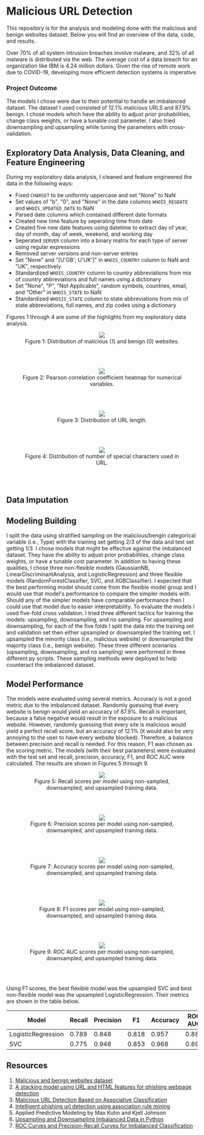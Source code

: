 # Malicious URL Detection

This repository is for the analysis and modeling done with the malicious and benign websites dataset. Below you will find an overview of the data, code, and results.

Over 70% of all system intrusion breaches involve malware, and 32% of all malware is distributed via the web. The average cost of a data breach for an organization like IBM is 4.24 million dollars. Given the rise of remote work due to COVID-19, developing more efficient detection systems is imperative.

### Project Outcome

The models I chose were due to their potential to handle an imbalanced dataset. The dataset I used consisted of 12.1% malicious URLS and 87.9% benign. I chose models which have the ability to adjust prior probabilities, change class weights, or have a tunable cost parameter. I also tried downsampling and upsampling while tuning the parameters with cross-validation.

## Exploratory Data Analysis, Data Cleaning, and Feature Engineering

During my exploratory data analysis, I cleaned and feature engineered the data in the following ways:
* Fixed `CHARSET` to be uniformly uppercase and set "None" to NaN
* Set values of "b", "0", and "None" in the date columns `WHOIS_REGDATE` and `WHOIS_UPDATED_DATE` to NaN
* Parsed date columns which contained different date formats
* Created new time feature by seperating time from date
* Created five new date features using datetime to extract day of year, day of month, day of week, weekend, and working day
* Seperated `SERVER` column into a binary matrix for each type of server using regular expressions
* Removed server versions and non-server entries  
* Set "None" and "\[U'GB'; U'UK']" in `WHOIS_COUNTRY` column to NaN and "UK", respectively
* Standardized `WHOIS_COUNTRY` column to country abbreviations from mix of country abbreviations and full names using a dictionary
* Set "None", "P", "Not Applicable", random symbols, countries, email, and "Other" in `WHOIS_STATE` to NaN 
* Standardized `WHOSIS_STATE` column to state abbreviations from mix of state abbreviations, full names, and zip codes using a dictionary

Figures 1 through 4 are some of the highlights from my exploratory data analysis.

<div align="center">
<figure>
<img src="output/eda_and_cleaning/images/bar_Type.jpg"><br/>
  <figcaption>Figure 1: Distribution of malicious (1) and benign (0) websites.</figcaption>
</figure>
<br/><br/>
</div>

<div align="center">
<figure>
<img src="output/eda_and_cleaning/images/heatmap_pearson_corr.jpg"><br/>
  <figcaption>Figure 2: Pearson correlation coefficient heatmap for numerical variables.</figcaption>
</figure>
<br/><br/>
</div>

<div align="center">
<figure>
<img src="output/eda_and_cleaning/images/hist_URL_LENGTH.jpg"><br/>
  <figcaption>Figure 3: Distribution of URL length.</figcaption>
</figure>
<br/><br/>
</div>

<div align="center">
<figure>
<img src="output/eda_and_cleaning/images/hist_NUMBERSPECIAL_CHARACTERS.jpg"><br/>
  <figcaption>Figure 4: Distribution of number of special characters used in URL.</figcaption>
</figure>
<br/><br/>
</div>

## Data Imputation

## Modeling Building

I split the data using stratified sampling on the malicious/bengin categorical variable (i.e., Type) with the training set getting 2/3 of the data and test set getting 1/3. I chose models that might be effective against the imbalanced dataset. They have the ability to adjust prior probabilities, change class weights, or have a tunable cost parameter. In addition to having these qualities, I chose three non-flexible models (GaussianNB, LinearDiscriminantAnalysis, and LogisticRegression) and three flexible models (RandomForestClassifier, SVC, and XGBClassifier). I expected that the best performing model should come from the flexible model group and I would use that model's performance to compare the simpler models with. Should any of the simpler models have comparable performance then I could use that model due to easier interpretability. To evaluate the models I used five-fold cross validation. I tried three different tactics for training the models: upsampling, downsampling, and no sampling. For upsampling and downsampling, for each of the five folds I split the data into the training set and validation set then either upsampled or downsampled the training set. I upsampled the minority class (i.e., malicious website) or downsampled the majority class (i.e., benign website). These three different scenarios (upsampling, downsampling, and no sampling) were performed in three different py scripts. These sampling methods were deployed to help counteract the imbalanced dataset.

## Model Performance

The models were evaluated using several metrics. Accuracy is not a good metric due to the imbalanced dataset. Randomly guessing that every website is benign would yield an accuracy of 87.9%. Recall is important, because a false negative would result in the exposure to a malicious website. However, randomly guessing that every site is malicious would yield a perfect recall score, but an accuracy of 12.1% (it would also be very annoying to the user to have every website blocked). Therefore, a balance between precision and recall is needed. For this reason, F1 was chosen as the scoring metric. The models (with their best parameters) were evaluated with the test set and recall, precision, accuracy, F1, and ROC AUC were calculated. The results are shown in Figures 5 through 9.

<div align="center">
<figure>
<img src="output/modeling/model_comparison/catplot_model_Recall.jpg"><br/>
  <figcaption>Figure 5: Recall scores per model using non-sampled, downsampled, and upsampled training data.</figcaption>
</figure>
<br/><br/>
</div>

<div align="center">
<figure>
<img src="output/modeling/model_comparison/catplot_model_Precision.jpg"><br/>
  <figcaption>Figure 6: Precision scores per model using non-sampled, downsampled, and upsampled training data.</figcaption>
</figure>
<br/><br/>
</div>

<div align="center">
<figure>
<img src="output/modeling/model_comparison/catplot_model_Accuracy.jpg"><br/>
  <figcaption>Figure 7: Accuracy scores per model using non-sampled, downsampled, and upsampled training data.</figcaption>
</figure>
<br/><br/>
</div>

<div align="center">
<figure>
<img src="output/modeling/model_comparison/catplot_model_F1.jpg"><br/>
  <figcaption>Figure 8: F1 scores per model using non-sampled, downsampled, and upsampled training data.</figcaption>
</figure>
<br/><br/>
</div>

<div align="center">
<figure>
<img src="output/modeling/model_comparison/catplot_model_ROC AUC.jpg"><br/>
  <figcaption>Figure 9: ROC AUC scores per model using non-sampled, downsampled, and upsampled training data.</figcaption>
</figure>
<br/><br/>
</div>

Using F1 scores, the best flexible model was the upsampled SVC and best non-flexible model was the upsampled LogisticRegression. Their metrics are shown in the table below.

| Model              | Recall      | Precision   | F1          | Accuracy    | ROC AUC     |
|     -----------    | ----------- | ----------- | ----------- | ----------- | ----------- |
| LogisticRegression | 0.789       | 0.848       | 0.818       | 0.957       | 0.882       |
| SVC                | 0.775       | 0.948       | 0.853       | 0.968       | 0.898      |



## Resources

1. [Malicious and benign websites dataset](https://www.kaggle.com/datasets/xwolf12/malicious-and-benign-websites)
2. [A stacking model using URL and HTML features for phishing webpage detection](https://www.sciencedirect.com/science/article/abs/pii/S0167739X1830503X)
3. [Malicious URL Detection Based on Associative Classification](https://www.ncbi.nlm.nih.gov/pmc/articles/PMC7911559/)
4. [Intelligent phishing url detection using association rule mining](https://hcis-journal.springeropen.com/articles/10.1186/s13673-016-0064-3#:~:text=(4)-,Association%20rule%20mining%20to%20detect%20phishing%20URL,when%20a%20user%20accesses%20it.)
5. Applied Predictive Modeling by Max Kuhn and Kjell Johnson
6. [Upsampling and Downsampling Imbalanced Data in Python](https://wellsr.com/python/upsampling-and-downsampling-imbalanced-data-in-python/)
7. [ROC Curves and Precision-Recall Curves for Imbalanced Classification](https://machinelearningmastery.com/roc-curves-and-precision-recall-curves-for-imbalanced-classification/)

